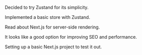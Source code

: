 Decided to try Zustand for its simplicity.

Implemented a basic store with Zustand.

Read about Next.js for server-side rendering.

It looks like a good option for improving SEO and performance.

Setting up a basic Next.js project to test it out.